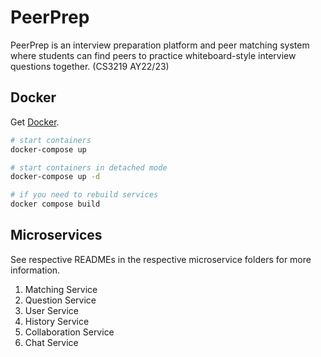 # PeerPrep
PeerPrep is an interview preparation platform and peer matching system where students can find peers to practice whiteboard-style interview 
questions together. (CS3219 AY22/23)

## Docker
Get [Docker](https://docs.docker.com/get-docker/).
```sh
# start containers
docker-compose up

# start containers in detached mode
docker-compose up -d

# if you need to rebuild services
docker compose build
```

## Microservices
See respective READMEs in the respective microservice folders for more information.
1. Matching Service
2. Question Service
3. User Service
4. History Service
5. Collaboration Service
6. Chat Service
